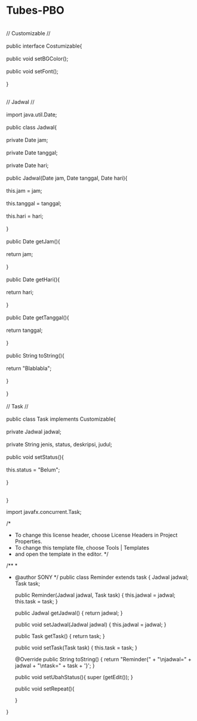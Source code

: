 # Tubes-PBO
<br>// Customizable //</br>
<br>public interface Costumizable{</br>
        <br>public void setBGColor();</br>
        <br>public void setFont();</br>
<br>}</br>

<br>// Jadwal //</br>
<br>import java.util.Date;</br>
<br>public class Jadwal{</br>
	<br>private Date jam;</br>
	<br>private Date tanggal;</br>
	<br>private Date hari;</br>
	<br>public Jadwal(Date jam, Date tanggal, Date hari){</br>
		<br>this.jam = jam;</br>
		<br>this.tanggal = tanggal;</br>
		<br>this.hari = hari;</br>
	<br>}</br>
	<br>public Date getJam(){</br>
		<br>return jam;</br>
	<br>}</br>
	<br>public Date getHari(){</br>
		<br>return hari;</br>
	<br>}</br>
	<br>public Date getTanggal(){</br>
		<br>return tanggal;</br>
	<br>}</br>
	<br>public String toString(){</br>
		<br>return "Blablabla";</br>
	<br>}</br>
<br>}</br>
<br>// Task //</br>
<br>public class Task implements Customizable{</br>
	<br>private Jadwal jadwal;</br>
	<br>private String jenis, status, deskripsi, judul;</br>
	<br>public void setStatus(){</br>
		<br>this.status = "Belum";</br>
	<br>}</br>
	
<br>}</br>



import javafx.concurrent.Task;

/*
 * To change this license header, choose License Headers in Project Properties.
 * To change this template file, choose Tools | Templates
 * and open the template in the editor.
 */

/**
 *
 * @author SONY
 */
public class Reminder extends task {
    Jadwal jadwal;
    Task task;

    public Reminder(Jadwal jadwal, Task task) {
        this.jadwal = jadwal;
        this.task = task;
    }

    public Jadwal getJadwal() {
        return jadwal;
    }

    public void setJadwal(Jadwal jadwal) {
        this.jadwal = jadwal;
    }

    public Task getTask() {
        return task;
    }

    public void setTask(Task task) {
        this.task = task;
    }

    @Override
    public String toString() {
        return "Reminder{" + "\njadwal=" + jadwal + "\ntask=" + task + '}';
    }
    
    public void setUbahStatus(){
        super (getEdit());
    }
    
    public void setRepeat(){
        
    }
    
}
